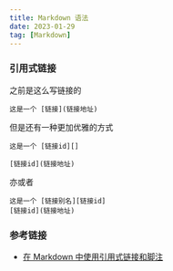 ```yaml
---
title: Markdown 语法
date: 2023-01-29
tag: [Markdown]
---
```


### 引用式链接

之前是这么写链接的

```
这是一个 [链接](链接地址)
```

但是还有一种更加优雅的方式

```
这是一个 [链接id][]

[链接id](链接地址)
```

亦或者

```
这是一个 [链接别名][链接id]
[链接id](链接地址)
```

### 参考链接

- [在 Markdown 中使用引用式链接和脚注][]

​​<!-- +++++++++ 下面是引用式链接 +++++++++ -->

[在 Markdown 中使用引用式链接和脚注]: https://client.sspai.com/post/77513
